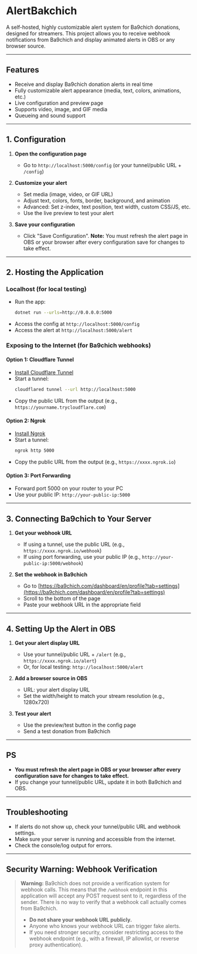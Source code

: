 ﻿# AlertBakchich

A self-hosted, highly customizable alert system for Ba9chich donations, designed for streamers. This project allows you to receive webhook notifications from Ba9chich and display animated alerts in OBS or any browser source.

---

## Features
- Receive and display Ba9chich donation alerts in real time
- Fully customizable alert appearance (media, text, colors, animations, etc.)
- Live configuration and preview page
- Supports video, image, and GIF media
- Queueing and sound support

---

## 1. Configuration

1. **Open the configuration page**
   - Go to `http://localhost:5000/config` (or your tunnel/public URL + `/config`)

2. **Customize your alert**
   - Set media (image, video, or GIF URL)
   - Adjust text, colors, fonts, border, background, and animation
   - Advanced: Set z-index, text position, text width, custom CSS/JS, etc.
   - Use the live preview to test your alert

3. **Save your configuration**
   - Click "Save Configuration". **Note:** You must refresh the alert page in OBS or your browser after every configuration save for changes to take effect.

---

## 2. Hosting the Application

### Localhost (for local testing)
- Run the app:
  ```sh
  dotnet run --urls=http://0.0.0.0:5000
  ```
- Access the config at `http://localhost:5000/config`
- Access the alert at `http://localhost:5000/alert`

### Exposing to the Internet (for Ba9chich webhooks)

#### Option 1: Cloudflare Tunnel
- [Install Cloudflare Tunnel](https://developers.cloudflare.com/cloudflare-one/connections/connect-apps/install-and-setup/installation/)
- Start a tunnel:
  ```sh
  cloudflared tunnel --url http://localhost:5000
  ```
- Copy the public URL from the output (e.g., `https://yourname.trycloudflare.com`)

#### Option 2: Ngrok
- [Install Ngrok](https://ngrok.com/download)
- Start a tunnel:
  ```sh
  ngrok http 5000
  ```
- Copy the public URL from the output (e.g., `https://xxxx.ngrok.io`)

#### Option 3: Port Forwarding
- Forward port 5000 on your router to your PC
- Use your public IP: `http://your-public-ip:5000`

---

## 3. Connecting Ba9chich to Your Server

1. **Get your webhook URL**
   - If using a tunnel, use the public URL (e.g., `https://xxxx.ngrok.io/webhook`)
   - If using port forwarding, use your public IP (e.g., `http://your-public-ip:5000/webhook`)

2. **Set the webhook in Ba9chich**
   - Go to [https://ba9chich.com/dashboard/en/profile?tab=settings](https://ba9chich.com/dashboard/en/profile?tab=settings)
   - Scroll to the bottom of the page
   - Paste your webhook URL in the appropriate field

---

## 4. Setting Up the Alert in OBS

1. **Get your alert display URL**
   - Use your tunnel/public URL + `/alert` (e.g., `https://xxxx.ngrok.io/alert`)
   - Or, for local testing: `http://localhost:5000/alert`

2. **Add a browser source in OBS**
   - URL: your alert display URL
   - Set the width/height to match your stream resolution (e.g., 1280x720)

3. **Test your alert**
   - Use the preview/test button in the config page
   - Send a test donation from Ba9chich

---

## PS
- **You must refresh the alert page in OBS or your browser after every configuration save for changes to take effect.**
- If you change your tunnel/public URL, update it in both Ba9chich and OBS.

---

## Troubleshooting
- If alerts do not show up, check your tunnel/public URL and webhook settings.
- Make sure your server is running and accessible from the internet.
- Check the console/log output for errors.

---

## Security Warning: Webhook Verification

> **Warning:** Ba9chich does not provide a verification system for webhook calls. This means that the `/webhook` endpoint in this application will accept any POST request sent to it, regardless of the sender. There is no way to verify that a webhook call actually comes from Ba9chich.
>
> - **Do not share your webhook URL publicly.**
> - Anyone who knows your webhook URL can trigger fake alerts.
> - If you need stronger security, consider restricting access to the webhook endpoint (e.g., with a firewall, IP allowlist, or reverse proxy authentication).
